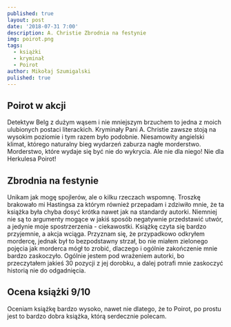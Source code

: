 ```yaml
---
published: true
layout: post
date: '2018-07-31 7:00'
description: A. Christie Zbrodnia na festynie
img: poirot.png
tags:
  - książki
  - kryminał
  - Poirot
author: Mikołaj Szumigalski
pulished: true
---
```

## Poirot w akcji

Detektyw Belg z dużym wąsem i nie mniejszym brzuchem to jedna z moich ulubionych postaci literackich. Kryminały Pani A. Christie zawsze stoją na wysokim poziomie i tym razem było podobnie. Niesamowity angielski klimat, którego naturalny bieg wydarzeń zaburza nagłe morderstwo. Morderstwo, które wydaje się być nie do wykrycia. Ale nie dla niego! Nie dla Herkulesa Poirot!

## Zbrodnia na festynie

Unikam jak mogę spojlerów, ale o kilku rzeczach wspomnę. Troszkę brakowało mi Hastingsa za którym również przepadam i zdziwiło mnie, że ta książka była chyba dosyć krótka nawet jak na standardy autorki. Niemniej nie są to argumenty mogące w jakiś sposób negatywnie przedstawić utwór, a jedynie moje spostrzerzenia - ciekawostki. Książkę czyta się bardzo przyjemnie, a akcja wciąga. Przyznam się, że przypadkowo odkryłem mordercę, jednak był to bezpodstawny strzał, bo nie miałem zielonego pojęcia jak morderca mógł to zrobić, dlaczego i ogólnie zakończenie mnie bardzo zaskoczyło. Ogólnie jestem pod wrażeniem autorki, bo przeczytałem jakieś 30 pozycji z jej dorobku, a dalej potrafi mnie zaskoczyć historią nie do odgadnięcia.

## Ocena książki 9/10 

Oceniam książkę bardzo wysoko, nawet nie dlatego, że to Poirot, po prostu jest to bardzo dobra książka, którą serdecznie polecam.
